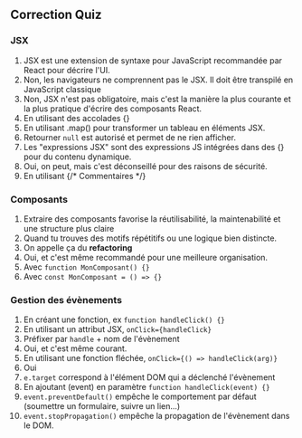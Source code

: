 ## Correction Quiz

### JSX

1. JSX est une extension de syntaxe pour JavaScript recommandée par React pour décrire l'UI.
2. Non, les navigateurs ne comprennent pas le JSX. Il doit être transpilé en JavaScript classique
3. Non, JSX n'est pas obligatoire, mais c'est la manière la plus courante et la plus pratique d'écrire des composants React.
4. En utilisant des accolades {}
5. En utilisant .map() pour transformer un tableau en éléments JSX.
6. Retourner `null` est autorisé et permet de ne rien afficher.
7. Les "expressions JSX" sont des expressions JS intégrées dans des {} pour du contenu dynamique.
8. Oui, on peut, mais c'est déconseillé pour des raisons de sécurité.
9. En utilisant {/* Commentaires */}

### Composants
1. Extraire des composants favorise la réutilisabilité, la maintenabilité et une structure plus claire
2. Quand tu trouves des motifs répétitifs ou une logique bien distincte.
3. On appelle ça du **refactoring**
4. Oui, et c'est même recommandé pour une meilleure organisation.
5. Avec `function MonComposant() {}`
6. Avec `const MonComposant = () => {}`

### Gestion des évènements

1. En créant une fonction, ex `function handleClick() {}`
2. En utilisant un attribut JSX, `onClick={handleClick}`
3. Préfixer par `handle` + nom de l'évènement
4. Oui, et c'est même courant.
5. En utilisant une fonction fléchée, `onClick={() => handleClick(arg)}`
6. Oui
7. `e.target` correspond à l'élément DOM qui a déclenché l'évènement
8. En ajoutant (event) en paramètre `function handleClick(event) {}`
9. `event.preventDefault()` empêche le comportement par défaut (soumettre un formulaire, suivre un lien...)
10. `event.stopPropagation()` empêche la propagation de l'évènement dans le DOM.
